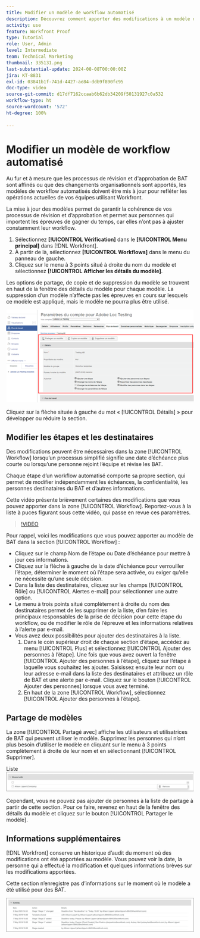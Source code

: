 ```yaml
---
title: Modifier un modèle de workflow automatisé
description: Découvrez comment apporter des modifications à un modèle de workflow de vérification automatisé existant dans  [!DNL  Workfront].
activity: use
feature: Workfront Proof
type: Tutorial
role: User, Admin
level: Intermediate
team: Technical Marketing
thumbnail: 335131.png
last-substantial-update: 2024-08-08T00:00:00Z
jira: KT-8831
exl-id: 03841b1f-741d-4427-ae84-ddb9f890fc95
doc-type: video
source-git-commit: d17df7162ccaab6b62db34209f50131927c0a532
workflow-type: ht
source-wordcount: '572'
ht-degree: 100%

---
```


# Modifier un modèle de workflow automatisé

Au fur et à mesure que les processus de révision et d&#39;approbation de BAT sont affinés ou que des changements organisationnels sont apportés, les modèles de workflow automatisés doivent être mis à jour pour refléter les opérations actuelles de vos équipes utilisant Workfront.

La mise à jour des modèles permet de garantir la cohérence de vos processus de révision et d’approbation et permet aux personnes qui importent les épreuves de gagner du temps, car elles n’ont pas à ajuster constamment leur workflow.

1. Sélectionnez **[!UICONTROL Vérification]** dans le **[!UICONTROL Menu principal]** dans [!DNL Workfront].
1. À partir de là, sélectionnez **[!UICONTROL Workflows]** dans le menu du panneau de gauche.
1. Cliquez sur le menu à 3 points situé à droite du nom du modèle et sélectionnez **[!UICONTROL Afficher les détails du modèle]**.

Les options de partage, de copie et de suppression du modèle se trouvent en haut de la fenêtre des détails du modèle pour chaque modèle. La suppression d’un modèle n’affecte pas les épreuves en cours sur lesquels ce modèle est appliqué, mais le modèle ne pourra plus être utilisé.

![Fenêtre des détails du modèle](assets/proof-system-setup-edit-templates-details-area.png)


Cliquez sur la flèche située à gauche du mot « [!UICONTROL Détails] » pour développer ou réduire la section.

## Modifier les étapes et les destinataires

Des modifications peuvent être nécessaires dans la zone [!UICONTROL Workflow] lorsqu’un processus simplifié signifie une date d’échéance plus courte ou lorsqu’une personne rejoint l’équipe et révise les BAT.

Chaque étape d’un workflow automatisé comporte sa propre section, qui permet de modifier indépendamment les échéances, la confidentialité, les personnes destinataires du BAT et d’autres informations.

Cette vidéo présente brièvement certaines des modifications que vous pouvez apporter dans la zone [!UICONTROL Workflow]. Reportez-vous à la liste à puces figurant sous cette vidéo, qui passe en revue ces paramètres.

>[!VIDEO](https://video.tv.adobe.com/v/335131/?quality=12&learn=on&enablevpops)

Pour rappel, voici les modifications que vous pouvez apporter au modèle de BAT dans la section [!UICONTROL Workflow] :

* Cliquez sur le champ Nom de l’étape ou Date d’échéance pour mettre à jour ces informations.
* Cliquez sur la flèche à gauche de la date d’échéance pour verrouiller l’étape, déterminer le moment où l’étape sera activée, ou exiger qu’elle ne nécessite qu’une seule décision.
* Dans la liste des destinataires, cliquez sur les champs [!UICONTROL Rôle] ou [!UICONTROL Alertes e-mail] pour sélectionner une autre option.
* Le menu à trois points situé complètement à droite du nom des destinataires permet de les supprimer de la liste, d’en faire les principaux responsables de la prise de décision pour cette étape du workflow, ou de modifier le rôle de l’épreuve et les informations relatives à l’alerte par e-mail.
* Vous avez deux possibilités pour ajouter des destinataires à la liste.
   1. Dans le coin supérieur droit de chaque section d’étape, accédez au menu [!UICONTROL Plus] et sélectionnez [!UICONTROL Ajouter des personnes à l’étape]. Une fois que vous avez ouvert la fenêtre [!UICONTROL Ajouter des personnes à l’étape], cliquez sur l’étape à laquelle vous souhaitez les ajouter. Saisissez ensuite leur nom ou leur adresse e-mail dans la liste des destinataires et attribuez un rôle de BAT et une alerte par e-mail. Cliquez sur le bouton [!UICONTROL Ajouter des personnes] lorsque vous avez terminé.
   1. En haut de la zone [!UICONTROL Workflow], sélectionnez [!UICONTROL Ajouter des personnes à l’étape].

## Partage de modèles

La zone [!UICONTROL Partagé avec] affiche les utilisateurs et utilisatrices de BAT qui peuvent utiliser le modèle. Supprimez les personnes qui n’ont plus besoin d’utiliser le modèle en cliquant sur le menu à 3 points complètement à droite de leur nom et en sélectionnant [!UICONTROL Supprimer].

Liste ![[!UICONTROL Partagé avec]](assets/proof-system-setups-edit-template-shared-with.png)

Cependant, vous ne pouvez pas ajouter de personnes à la liste de partage à partir de cette section. Pour ce faire, revenez en haut de la fenêtre des détails du modèle et cliquez sur le bouton [!UICONTROL Partager le modèle].

## Informations supplémentaires

[!DNL Workfront] conserve un historique d’audit du moment où des modifications ont été apportées au modèle. Vous pouvez voir la date, la personne qui a effectué la modification et quelques informations brèves sur les modifications apportées.

Cette section n’enregistre pas d’informations sur le moment où le modèle a été utilisé pour des BAT.

![Liste des activités de BAT](assets/proof-system-setups-edit-template-activity.png)
